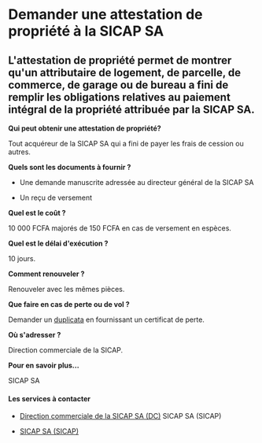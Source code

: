 # Demander une attestation de propriété à la SICAP SA

L'attestation de propriété permet de montrer qu'un attributaire de logement, de parcelle, de commerce, de garage ou de bureau a fini de remplir les obligations relatives au paiement intégral de la propriété attribuée par la SICAP SA.
-----------------------------------------------------------------------------------------------------------------------------------------------------------------------------------------------------------------------------------------

**Qui peut obtenir une attestation de propriété?**

Tout acquéreur de la SICAP SA qui a fini de payer les frais de cession ou autres.  

**Quels sont les documents à fournir ?**

*   Une demande manuscrite adressée au directeur général de la SICAP SA  
    

*   Un reçu de versement  
    

**Quel est le coût ?**

10 000 FCFA majorés de 150 FCFA en cas de versement en espèces.  

**Quel est le délai d'exécution ?**

10 jours.  

**Comment renouveler ?**

Renouveler avec les mêmes pièces.

**Que faire en cas de perte ou de vol ?**

Demander un [duplicata](../../../services/duplicata.md) en fournissant un certificat de perte.  

**Où s'adresser ?**

Direction commerciale de la SICAP.  

**Pour en savoir plus...**

SICAP SA

#### Les services à contacter

*   [Direction commerciale de la SICAP SA (DC)](../../../services/direction-commerciale-de-la-sicap-sa-dc.md) SICAP SA (SICAP)  
    
*   [SICAP SA (SICAP)](../../../services/sicap-sa-sicap.md)